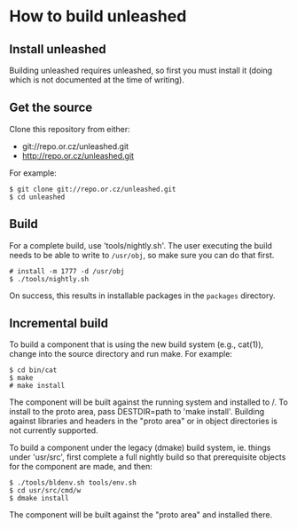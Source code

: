 How to build unleashed
======================

Install unleashed
-----------------

Building unleashed requires unleashed, so first you must install it (doing
which is not documented at the time of writing).

Get the source
--------------

Clone this repository from either:

* git://repo.or.cz/unleashed.git
* http://repo.or.cz/unleashed.git

For example:

```
$ git clone git://repo.or.cz/unleashed.git
$ cd unleashed
```

Build
-----

For a complete build, use 'tools/nightly.sh'. The user executing the build
needs to be able to write to `/usr/obj`, so make sure you can do that first.

```
# install -m 1777 -d /usr/obj
$ ./tools/nightly.sh
```

On success, this results in installable packages in the `packages` directory.

Incremental build
-----------------

To build a component that is using the new build system (e.g., cat(1)), change
into the source directory and run make. For example:

```
$ cd bin/cat
$ make
# make install
```

The component will be built against the running system and installed to /. To
install to the proto area, pass DESTDIR=path to 'make install'. Building
against libraries and headers in the "proto area" or in object directories is
not currently supported.

To build a component under the legacy (dmake) build system, ie. things under
'usr/src', first complete a full nightly build so that prerequisite objects for
the component are made, and then:

```
$ ./tools/bldenv.sh tools/env.sh
$ cd usr/src/cmd/w
$ dmake install
```

The component will be built against the "proto area" and installed there.
